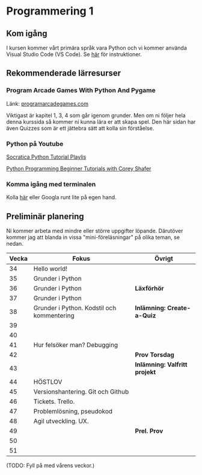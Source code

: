 # Programmering 1
## Kom igång
I kursen kommer vårt primära språk vara Python och vi kommer använda Visual Studio Code (VS Code). Se [här](https://github.com/tullinge/Programmering-1/blob/master/gammalt/Inf%C3%B6r%20f%C3%B6rsta%20lektionen.md) för instruktioner.

## Rekommenderade lärresurser
### Program Arcade Games With Python And Pygame
Länk: [programarcadegames.com](http://programarcadegames.com/index.php)

Viktigast är kapitel 1, 3, 4 som går igenom grunder. Men om ni följer hela denna kurssida så kommer ni kunna lära er att skapa spel. Den här sidan har även Quizzes som är ett jättebra sätt att kolla sin förståelse.

### Python på Youtube
[Socratica Python Tutorial Playlis](https://www.youtube.com/playlist?list=PLi01XoE8jYohWFPpC17Z-wWhPOSuh8Er-)

[Python Programming Beginner Tutorials with Corey Shafer](https://www.youtube.com/playlist?list=PL-osiE80TeTskrapNbzXhwoFUiLCjGgY7)

### Komma igång med terminalen
Kolla [här](https://github.com/tullinge/Programmering-1/blob/master/gammalt/terminal-for-beginners.md) eller Googla runt lite på egen hand.

## Preliminär planering
Ni kommer arbeta med mindre eller större uppgifter löpande. Därutöver kommer jag att blanda in vissa "mini-föreläsningar" på olika teman, se nedan.

| Vecka  | Fokus | Övrigt |
| ------------- | ------------- | ------------- |
| 34 | Hello world! | |
| 35 | Grunder i Python | |
| 36 | Grunder i Python | **Läxförhör** |
| 37 | Grunder i Python | |
| 38 | Grunder i Python. Kodstil och kommentering | **Inlämning: Create-a-Quiz** |
| 39 | | |
| 40 | | |
| 41 | Hur felsöker man? Debugging | |
| 42 | | **Prov Torsdag** |
| 43 | | **Inlämning: Valfritt projekt** |
| 44 | HÖSTLOV | |
| 45 | Versionshantering. Git och Github | |
| 46 | Tickets. Trello. | |
| 47 | Problemlösning, pseudokod | |
| 48 | Agil utveckling. UX. | |
| 49 | | **Prel. Prov** |
| 50 |  | |
| 51 |  | |

(TODO: Fyll på med vårens veckor.)
